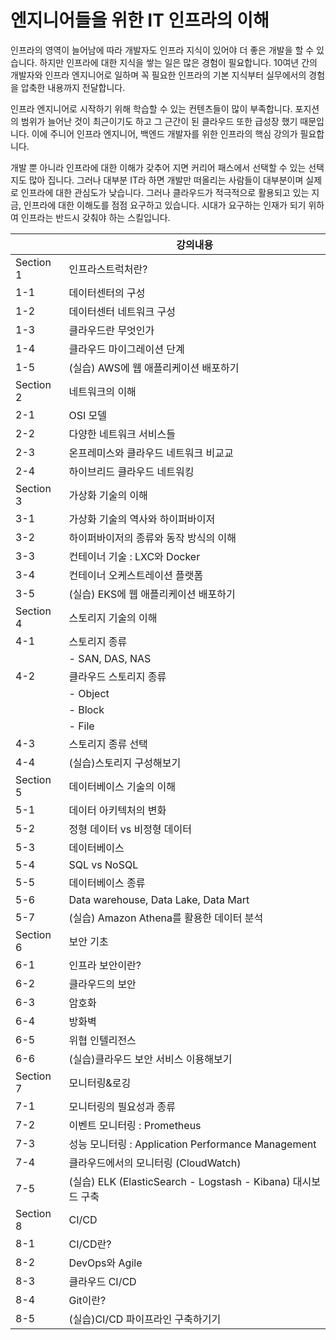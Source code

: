 # 엔지니어들을 위한 IT 인프라의 이해

인프라의 영역이 늘어남에 따라 개발자도 인프라 지식이 있어야 더 좋은 개발을 할 수 있습니다. 하지만 인프라에 대한 지식을 쌓는 일은 많은 경험이 필요합니다. 10여년 간의 개발자와 인프라 엔지니어로 일하며 꼭 필요한 인프라의 기본 지식부터 실무에서의 경험을 압축한 내용까지 전달합니다.

인프라 엔지니어로 시작하기 위해 학습할 수 있는 컨텐츠들이 많이 부족합니다. 포지션의 범위가 늘어난 것이 최근이기도 하고 그 근간이 된 클라우드 또한 급성장 했기 때문입니다. 이에 주니어 인프라 엔지니어, 백엔드 개발자를 위한 인프라의 핵심 강의가 필요합니다.

개발 뿐 아니라 인프라에 대한 이해가 갖추어 지면 커리어 패스에서 선택할 수 있는 선택지도 많아 집니다. 그러나 대부분 IT라 하면 개발만 떠올리는 사람들이 대부분이며 실제로 인프라에 대한 관심도가 낮습니다. 그러나 클라우드가 적극적으로 활용되고 있는 지금, 인프라에 대한 이해도를 점점 요구하고 있습니다. 시대가 요구하는 인재가 되기 위하여 인프라는 반드시 갖춰야 하는 스킬입니다.

|  | 강의내용 |
| --- | --- |
| Section 1 | 인프라스트럭처란? |
| 1-1 | 데이터센터의 구성 |
| 1-2 | 데이터센터 네트워크 구성 |
| 1-3 | 클라우드란 무엇인가 |
| 1-4 | 클라우드 마이그레이션 단계 |
| 1-5 | (실습) AWS에 웹 애플리케이션 배포하기 |
| Section 2 | 네트워크의 이해 |
| 2-1 | OSI 모델 |
| 2-2 | 다양한 네트워크 서비스들 |
| 2-3 | 온프레미스와 클라우드 네트워크 비교교 |
| 2-4 | 하이브리드 클라우드 네트워킹 |
| Section 3 | 가상화 기술의 이해 |
| 3-1 | 가상화 기술의 역사와 하이퍼바이저 |
| 3-2 | 하이퍼바이저의 종류와 동작 방식의 이해 |
| 3-3 | 컨테이너 기술 : LXC와 Docker |
| 3-4 | 컨테이너 오케스트레이션 플랫폼 |
| 3-5 | (실습) EKS에 웹 애플리케이션 배포하기 |
| Section 4 | 스토리지 기술의 이해 |
| 4-1 | 스토리지 종류
|| - SAN, DAS, NAS |
| 4-2 | 클라우드 스토리지 종류
|| - Object
|| - Block
|| - File |
| 4-3 | 스토리지 종류 선택 |
| 4-4 | (실습)스토리지 구성해보기 |
| Section 5 | 데이터베이스 기술의 이해 |
| 5-1 | 데이터 아키텍처의 변화 |
| 5-2 | 정형 데이터 vs 비정형 데이터 |
| 5-3 | 데이터베이스 |
| 5-4 | SQL vs NoSQL |
| 5-5 | 데이터베이스 종류 |
| 5-6 | Data warehouse, Data Lake, Data Mart |
| 5-7 | (실습) Amazon Athena를 활용한 데이터 분석 |
| Section 6 | 보안 기초 |
| 6-1 | 인프라 보안이란? |
| 6-2 | 클라우드의 보안 |
| 6-3 | 암호화 |
| 6-4 | 방화벽 |
| 6-5 | 위협 인텔리전스 |
| 6-6 | (실습)클라우드 보안 서비스 이용해보기 |
| Section 7 | 모니터링&로깅 |
| 7-1 | 모니터링의 필요성과 종류 |
| 7-2 | 이벤트 모니터링 : Prometheus |
| 7-3 | 성능 모니터링 : Application Performance Management |
| 7-4 | 클라우드에서의 모니터링 (CloudWatch) |
| 7-5 | (실습) ELK (ElasticSearch - Logstash - Kibana) 대시보드 구축 |
| Section 8 | CI/CD |
| 8-1 | CI/CD란? |
| 8-2 | DevOps와 Agile |
| 8-3 | 클라우드 CI/CD |
| 8-4 | Git이란? |
| 8-5 | (실습)CI/CD 파이프라인 구축하기기 |
